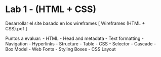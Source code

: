# Lab 1 - (HTML + CSS)
Desarrollar el site basado en los wireframes [ Wireframes (HTML + CSS).pdf ]

Puntos a evaluar:
    - HTML
        - Head and metadata
        - Text formatting
        - Navigation 
        - Hyperlinks
        - Structure
        - Table
    - CSS
        - Selector
        - Cascade
        - Box Model
        - Web Fonts
        - Styling Boxes
        - CSS Layout